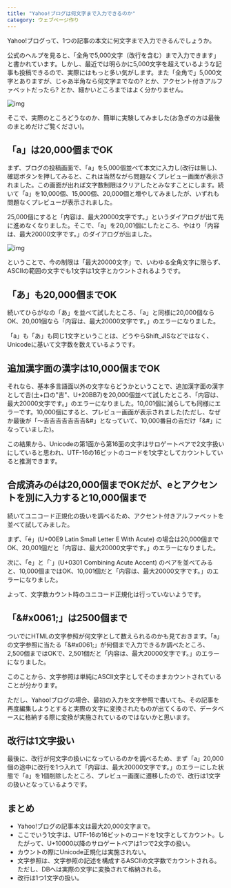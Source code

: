 ```yaml
---
title: "Yahoo!ブログは何文字まで入力できるのか"
category: ウェブページ作り
---
```


Yahoo!ブログって、1つの記事の本文に何文字まで入力できるんでしょうか。

公式のヘルプを見ると、「全角で5,000文字（改行を含む）まで入力できます」と書かれています。しかし、最近では明らかに5,000文字を超えているような記事も投稿できるので、実際にはもっと多い気がします。また「全角で」5,000文字とありますが、じゃあ半角なら何文字までなの? とか、アクセント付きアルファベットだったら? とか、細かいところまではよく分かりません。

![img](img/20140119-001.png)

そこで、実際のところどうなのか、簡単に実験してみました(お急ぎの方は最後のまとめだけご覧ください)。

## 「a」は20,000個までOK

まず、ブログの投稿画面で、「a」を5,000個並べて本文に入力し(改行は無し)、確認ボタンを押してみると、これは当然ながら問題なくプレビュー画面が表示されました。この画面が出れば文字数制限はクリアしたとみなすことにします。続いて「a」を10,000個、15,000個、20,000個と増やしてみましたが、いずれも問題なくプレビューが表示されました。

25,000個にすると「内容は、最大20000文字です。」というダイアログが出て先に進めなくなりました。そこで、「a」を20,001個にしたところ、やはり「内容は、最大20000文字です。」のダイアログが出ました。

![img](img/20140119-002.png)

ということで、今の制限は「最大20000文字」で、いわゆる全角文字に限らず、ASCIIの範囲の文字でも1文字は1文字とカウントされるようです。

## 「あ」も20,000個までOK

続いてひらがなの「あ」を並べて試したところ、「a」と同様に20,000個ならOK、20,001個なら「内容は、最大20000文字です。」のエラーになりました。

「a」も「あ」も同じ1文字ということは、どうやらShift_JISなどではなく、Unicodeに基いて文字数を数えているようです。

## 追加漢字面の漢字は10,000個までOK

それなら、基本多言語面以外の文字ならどうかということで、追加漢字面の漢字として𠮷(土+口の"吉"、U+20BB7)を20,000個並べて試したところ、「内容は、最大20000文字です。」のエラーになりました。10,001個に減らしても同様にエラーです。10,000個にすると、プレビュー画面が表示されました(ただし、なぜか最後が「～𠮷𠮷𠮷𠮷𠮷𠮷𠮷&#」となっていて、10,000番目の𠮷だけ「&#」になっていました)。

この結果から、Unicodeの第1面から第16面の文字はサロゲートペアで2文字扱いにしていると思われ、UTF-16の16ビットのコードを1文字としてカウントしていると推測できます。

## 合成済みのéは20,000個までOKだが、eとアクセントを別に入力すると10,000個まで

続いてユニコード正規化の扱いを調べるため、アクセント付きアルファベットを並べて試してみました。

まず、「é」(U+00E9 Latin Small Letter E With Acute) の場合は20,000個までOK、20,001個だと「内容は、最大20000文字です。」のエラーになりました。

次に、「e」と「´」(U+0301 Combining Acute Accent) のペアを並べてみると、10,000個まではOK、10,001個だと「内容は、最大20000文字です。」のエラーになりました。

よって、文字数カウント時のユニコード正規化は行っていないようです。

## 「&amp;#x0061;」は2500個まで

ついでにHTMLの文字参照が何文字として数えられるのかも見ておきます。「a」の文字参照に当たる「&amp;#x0061;」が何個まで入力できるか調べたところ、2,500個まではOKで、2,501個だと「内容は、最大20000文字です。」のエラーになりました。

このことから、文字参照は単純にASCII文字としてそのままカウントされていることが分かります。

ただし、Yahoo!ブログの場合、最初の入力を文字参照で書いても、その記事を再度編集しようとすると実際の文字に変換されたものが出てくるので、データベースに格納する際に変換が実施されているのではないかと思います。

## 改行は1文字扱い

最後に、改行が何文字の扱いになっているのかを調べるため、まず「a」20,000個の途中に改行を1つ入れて「内容は、最大20000文字です。」のエラーにした状態で「a」を1個削除したところ、プレビュー画面に遷移したので、改行は1文字の扱いとなっているようです。

## まとめ

- Yahoo!ブログの記事本文は最大20,000文字まで。
- ここでいう1文字は、UTF-16の16ビットのコードを1文字としてカウント。したがって、U+10000以降のサロゲートペアは1つで2文字の扱い。
- カウントの際にUnicode正規化は実施されない。
- 文字参照は、文字参照の記述を構成するASCIIの文字数でカウントされる。ただし、DBへは実際の文字に変換されて格納される。
- 改行は1つ1文字の扱い。
